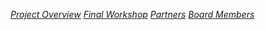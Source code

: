 <a class="btn btn-primary" href="{{ site.baseurl }}{% link projects/anr-ins/index.md %}"><i>Project Overview</i></a>
<a class="btn btn-primary" href="{{ site.baseurl }}{% link projects/anr-ins/final-workshop.md %}"><i>Final Workshop</i></a>
<a class="btn btn-primary" href="{{ site.baseurl }}{% link projects/anr-ins/partners.md %}"><i>Partners</i></a>
<a class="btn btn-primary" href="{{ site.baseurl }}{% link projects/anr-ins/board-members.md %}"><i>Board Members</i></a>
